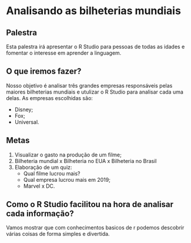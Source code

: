 # Analisando as bilheterias mundiais

## Palestra
Esta palestra irá apresentar o R Studio para pessoas de todas as idades e fomentar o interesse em aprender a linguagem. 

## O que iremos fazer?
Nosso objetivo é analisar três grandes empresas responsáveis pelas maiores bilheterias mundiais e utulizar o R Studio para analisar cada uma delas.
As empresas escolhidas são:
- Disney;
- Fox;
- Universal.

## Metas
1. Visualizar o gasto na produção de um filme;
2. Bilheteria mundial x Bilheteria no EUA x Bilheteria no Brasil
3. Elaboração de um quiz: 
   - Qual filme lucrou mais?
   - Qual empresa lucrou mais em 2019;
   - Marvel x DC.
## Como o R Studio facilitou na hora de analisar cada informação?

Vamos mostrar que com conhecimentos basicos de r podemos descobrir várias coisas de forma simples e divertida.

